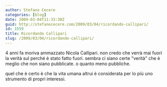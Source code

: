 ```yaml
---
author: Stefano Cecere
categories: [blog]
date: 2009-03-04T11:33:30Z
guid: http://stefanocecere.com/2009/03/04/ricordando-callipari/
id: 1559
title: Ricordando Callipari
slug: /2009/03/04/ricordando-callipari/
---
```


4 anni fa moriva ammazzato Nicola Callipari. non credo che verrà mai fuori la verità sul perché è stato fatto fuori. sembra ci siano certe "verità" che è meglio che non siano pubblicate. o quanto meno pubbliche.
  
quel che è certo è che la vita umana altrui è considerata per lo più uno strumento di propri interessi.
